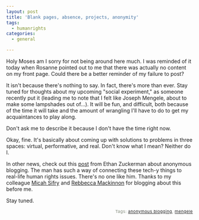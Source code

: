 ```yaml
---
layout: post
title: 'Blank pages, absence, projects, anonymity'
tags:
  - humanrights
categories:
  - general

---
```


<p>
Holy Moses am I sorry for not being around here much.  I was reminded of it today when Rosanne pointed out to me that there was actually no content on my front page.  Could there be a better reminder of my failure to post?
</p><p>
It isn't because there's nothing to say.  In fact, there's more than ever.  Stay tuned for thoughts about my upcoming "social experiment," as someone recently put it (leading me to note that I felt like Joseph Mengele, about to make some lampshades out of...).  It will be fun, and difficult, both because of the time it will take and the amount of wrangling I'll have to do to get my acquaintances to play along. 
</p><p>
Don't ask me to describe it because I don't have the time right now. 
</p><p>
Okay, fine.  It's basically about coming up with solutions to problems in three spaces: virtual, performative, and real.  Don't know what I mean?  Neither do I.
</p><p>
In other news, check out this <a href="http://www.ethanzuckerman.com/blog/?p=1015">post</a> from Ethan Zuckerman about anonymous blogging.  The man has such a way of connecting these tech-y things to real-life human rights issues.  There's no one like him.  Thanks to my colleague <a href="http://www.personaldemocracy.com/node/1033">Micah Sifry</a> and <a href="http://rconversation.blogs.com/rconversation/2006/10/how_to_blog_and.html">Rebbecca Mackinnon</a> for blogging about this before me.
</p><p>
Stay tuned.
</p>
<!-- technorati tags start --><p style="text-align:right;font-size:11px;letter-spacing:.05em;color:#808979;">Tags: <a href="http://www.technorati.com/tag/anonymous blogging" rel="tag">anonymous blogging</a>, <a href="http://www.technorati.com/tag/mengele" rel="tag">mengele</a></p><!-- technorati tags end -->
